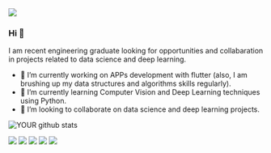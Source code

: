<img src="https://avatars.githubusercontent.com/u/48622620?s=400&u=d7853671bdced644d9572e3ae4c2acc248f2bd27&v=4">

### Hi 👋
I am recent engineering graduate looking for opportunities and collabaration in projects related to data science and deep learning.
- 🔭 I’m currently working on APPs development with flutter (also, I am brushing up my data structures and algorithms skills regularly).
- 🌱 I’m currently learning Computer Vision and Deep Learning techniques using Python.
- 🤝 I’m looking to collaborate on data science and deep learning projects.  

![YOUR github stats](https://github-readme-stats.vercel.app/api?username=luestevam)

[<img src="https://img.shields.io/badge/twitter-%231DA1F2.svg?&style=for-the-badge&logo=twitter&logoColor=white" />](https://twitter.com/luestevam) [<img src="https://img.shields.io/badge/medium-%2312100E.svg?&style=for-the-badge&logo=medium&logoColor=white" />](https://medium.com/USERNAME)  [<img src="https://img.shields.io/badge/linkedin-%230077B5.svg?&style=for-the-badge&logo=linkedin&logoColor=white" />](https://www.linkedin.com/in/lucianaestevam/) [<img src = "https://img.shields.io/badge/instagram-%23E4405F.svg?&style=for-the-badge&logo=instagram&logoColor=white">](https://www.instagram.com/luestevam1/) [<img src = "https://img.shields.io/badge/facebook-%231877F2.svg?&style=for-the-badge&logo=facebook&logoColor=white">](https://www.facebook.com/luestevam1)
